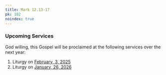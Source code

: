 ```yaml
---
title: Mark 12.13-17
pk: 182
noindex: true
---
```


### Upcoming Services

God willing, this Gospel will be proclaimed at the following services over the next year:


1. Liturgy on [February,  3, 2025](https://orthocal.info/readings/gregorian/2025/02/03/)
1. Liturgy on [January, 26, 2026](https://orthocal.info/readings/gregorian/2026/01/26/)
